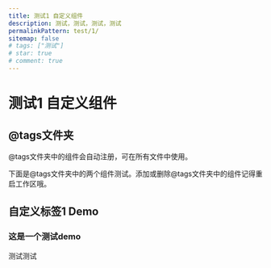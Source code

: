 ```yaml
---
title: 测试1 自定义组件
description: 测试，测试，测试，测试
permalinkPattern: test/1/
sitemap: false
# tags: ["测试"]
# star: true
# comment: true
---
```


# 测试1 自定义组件

## @tags文件夹
@tags文件夹中的组件会自动注册，可在所有文件中使用。

下面是@tags文件夹中的两个组件测试。添加或删除@tags文件夹中的组件记得重启工作区哦。

## 自定义标签1 Demo
<Demo title="测试">

### 这是一个测试demo
测试测试

</Demo>

